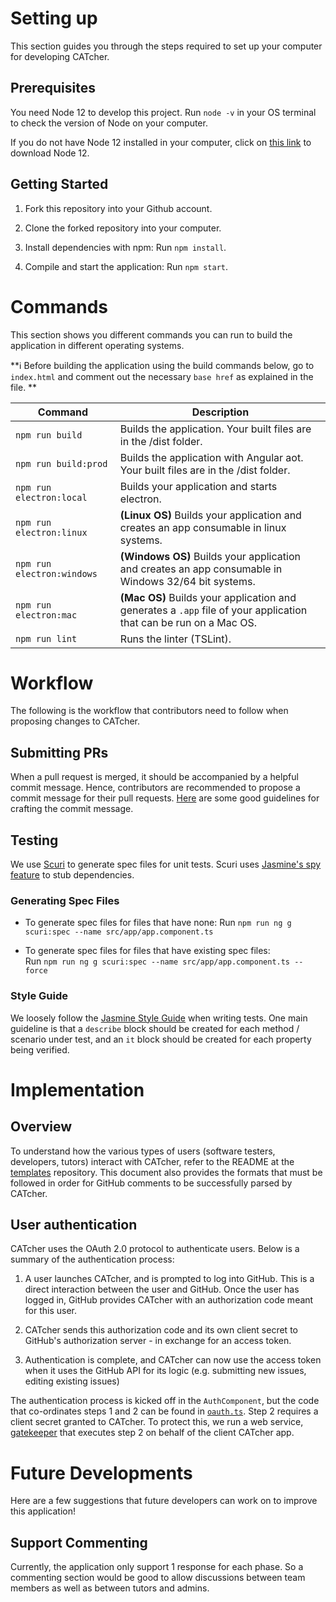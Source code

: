# Setting up 
This section guides you through the steps required to set up your computer for developing CATcher.

## Prerequisites
You need Node 12 to develop this project. 
Run `node -v` in your OS terminal to check the version of Node on your computer. 

If you do not have Node 12 installed in your computer, click on [this link](https://nodejs.org/en/blog/release/v12.20.0/) to download Node 12. 

## Getting Started
1. Fork this repository into your Github account.

2. Clone the forked repository into your computer.

3. Install dependencies with npm: Run `npm install`.

4. Compile and start the application: Run `npm start`.

# Commands
This section shows you different commands you can run to build the application in different operating systems.
<div markdown="block" class="alert alert-info">

**:information_source: Before building the application using the build commands below, go to `index.html` and comment out the necessary `base href` as explained in the file. **<br>

</div>

|Command|Description|
|--|--|
|`npm run build`| Builds the application. Your built files are in the /dist folder. |
|`npm run build:prod`| Builds the application with Angular aot. Your built files are in the /dist folder. |
|`npm run electron:local`| Builds your application and starts electron. |
|`npm run electron:linux`| **(Linux OS)** Builds your application and creates an app consumable in linux systems. |
|`npm run electron:windows`| **(Windows OS)** Builds your application and creates an app consumable in Windows 32/64 bit systems. |
|`npm run electron:mac`|  **(Mac OS)** Builds your application and generates a `.app` file of your application that can be run on a Mac OS. |
| `npm run lint` | Runs the linter (TSLint). |

# Workflow

The following is the workflow that contributors need to follow when proposing changes to CATcher.

## Submitting PRs

When a pull request is merged, it should be accompanied by a helpful commit message. Hence, contributors are recommended to propose a commit message for their pull requests.
[Here](https://oss-generic.github.io/process/docs/FormatsAndConventions.html#commit-message) are
some good guidelines for crafting the commit message.

## Testing

We use [Scuri](https://github.com/gparlakov/scuri) to generate spec files for unit tests.
Scuri uses [Jasmine's spy feature](https://jasmine.github.io/2.0/introduction.html#section-Spies) to stub dependencies.

### Generating Spec Files

- To generate spec files for files that have none:
    Run `npm run ng g scuri:spec --name src/app/app.component.ts`

- To generate spec files for files that have existing spec files:  
    Run `npm run ng g scuri:spec --name src/app/app.component.ts --force`

### Style Guide 

We loosely follow the [Jasmine Style Guide](https://github.com/CareMessagePlatform/jasmine-styleguide) when writing tests. 
One main guideline is that a `describe` block should be created for each method / scenario under test, and an `it` block should be created for each property being verified.

# Implementation

## Overview
To understand how the various types of users (software testers, developers, tutors) interact with CATcher, refer to the README at the [templates](https://github.com/CATcher-org/templates) repository. This document also provides the formats that must be followed in order for GitHub comments to be successfully parsed by CATcher.

## User authentication

CATcher uses the OAuth 2.0 protocol to authenticate users. Below is a summary of the authentication process:

1. A user launches CATcher, and is prompted to log into GitHub. This is a direct interaction between the user and GitHub. Once the user has logged in, GitHub provides CATcher with an authorization code meant for this user.

2. CATcher sends this authorization code and its own client secret to GitHub's authorization server - in exchange for an access token.

3. Authentication is complete, and CATcher can now use the access token when it uses the GitHub API for its logic (e.g. submitting new issues, editing existing issues)

The authentication process is kicked off in the `AuthComponent`, but the code that co-ordinates steps 1 and 2 can be found in [`oauth.ts`](../oauth.ts). Step 2 requires a client secret granted to CATcher. To protect this, we run a web service, [gatekeeper](https://github.com/CATcher-org/gatekeeper) that executes step 2 on behalf of the client CATcher app.


# Future Developments
Here are a few suggestions that future developers can work on to improve this application!

## Support Commenting
Currently, the application only support 1 response for each phase. So a commenting section would be good to allow discussions between team members as well as between tutors and admins. 
